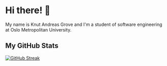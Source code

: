 # Hi there! 👋

My name is Knut Andreas Grove and I'm a student of software engineering at Oslo Metropolitan University.

## My GitHub Stats

[![GitHub Streak](https://streak-stats.demolab.com/?user=KAGrove&theme=dark)](https://git.io/streak-stats)

